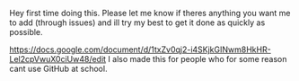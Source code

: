 Hey first time doing this. Please let me know if theres anything you want me to add (through issues) and ill try my best to get it done as quickly as possible.















https://docs.google.com/document/d/1txZv0qj2-i4SKjkGINwm8HkHR-Lel2cpVwuX0ciUw48/edit
I also made this for people who for some reason cant use GitHub at school.
